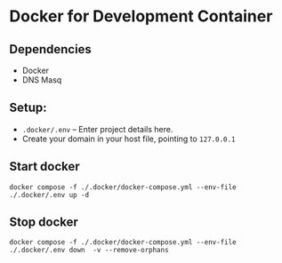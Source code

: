 # Docker for Development Container

## Dependencies

- Docker
- DNS Masq

## Setup:

- `.docker/.env` – Enter project details here.
- Create your domain in your host file, pointing to `127.0.0.1`

## Start docker

`docker compose -f ./.docker/docker-compose.yml --env-file ./.docker/.env up -d`

## Stop docker

`docker compose -f ./.docker/docker-compose.yml --env-file ./.docker/.env down  -v --remove-orphans`
